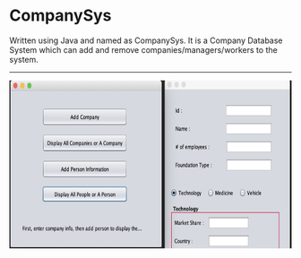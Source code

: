 # CompanySys

Written using Java and named as CompanySys. It is a Company Database System which can add and remove companies/managers/workers to the system.

<hr>

<img src="screenshots/home.jpg" width="600" height="300">
